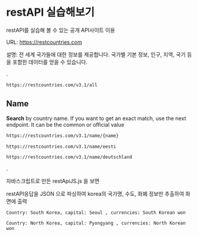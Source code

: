 # restAPI 실습해보기

restAPI를 실습해 볼 수 있는 공개 API사이트 이용

URL: https://restcountries.com

설명: 전 세계 국가들에 대한 정보를 제공합니다. 국가별 기본 정보, 인구, 지역, 국기 등을 포함한 데이터를 얻을 수 있습니다.

.

``` html
https://restcountries.com/v3.1/all
```


## Name

**Search** by country name. If you want to get an exact match, use the next endpoint. It can be the common or official value
``` html
https://restcountries.com/v3.1/name/{name}
```

``` html
https://restcountries.com/v3.1/name/eesti
```

``` html
https://restcountries.com/v3.1/name/deutschland
```



.


자바스크립트로 만든 restApiJS.js 을 보면

restAPI응답을 JSON 으로 파싱하여 korea의 국가명, 수도, 화폐 정보만 추출하여 화면에 출력


    Country: South Korea, capital: Seoul , currencies: South Korean won

    Country: North Korea, capital: Pyongyang , currencies: North Korean won



